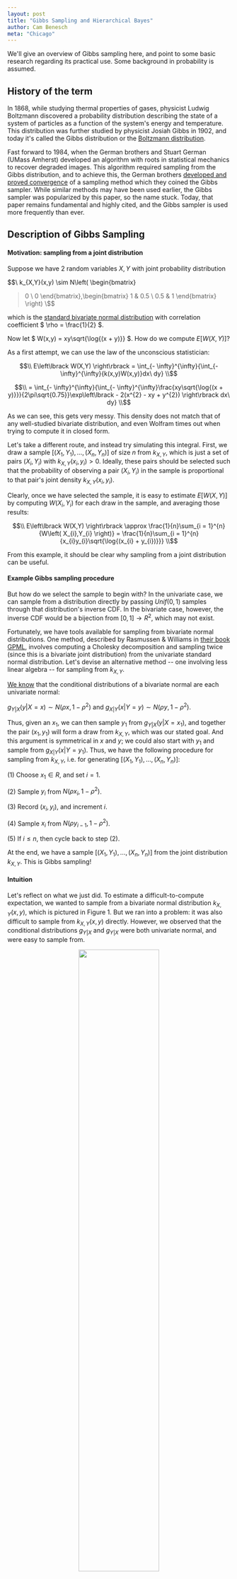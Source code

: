 ```yaml
---
layout: post
title: "Gibbs Sampling and Hierarchical Bayes"
author: Cam Benesch
meta: "Chicago"
---
```


We'll give an overview of Gibbs sampling here, and point to some basic research regarding its practical use. Some background in probability is assumed.

## History of the term

In 1868, while studying thermal properties of gases, physicist Ludwig Boltzmann discovered a probability distribution describing the state of a system of particles as a function of the system's energy and temperature. This distribution was further studied by physicist Josiah Gibbs in 1902, and today it's called the Gibbs distribution or the [Boltzmann distribution](https://en.wikipedia.org/wiki/Boltzmann_distribution). 

Fast forward to 1984, when the German brothers and Stuart German (UMass Amherst) developed an algorithm with roots in statistical mechanics to recover degraded images. This algorithm required sampling from the Gibbs distribution, and to achieve this, the German brothers [developed and proved convergence](https://ieeexplore.ieee.org/document/4767596) of a sampling method which they coined the Gibbs
sampler. While similar methods may have been used earlier, the Gibbs sampler was popularized by this paper, so the name stuck. Today, that paper remains fundamental and highly cited, and the Gibbs sampler is used more frequently than ever.

## Description of Gibbs Sampling

#### Motivation: sampling from a joint distribution

Suppose we have 2 random variables $X,Y$ with joint probability
distribution

$$\\ 
k_{X,Y}(x,y) \sim N\left( \begin{bmatrix}
> 0 \\
> 0
> \end{bmatrix},\begin{bmatrix}
> 1 & 0.5 \\
> 0.5 & 1
\end{bmatrix} \right) 
\\$$

which is the [standard bivariate normal distribution](https://www.probabilitycourse.com/chapter5/5_3_2_bivariate_normal_dist.php) with
correlation coefficient $ \rho = \frac{1}{2} $.

Now let $ W(x,y) = xy\sqrt{\log{(x + y)}} $. How do we compute
$E\left\lbrack W(X,Y) \right\rbrack$?

As a first attempt, we can use the law of the unconscious statistician:

$$\\ E\left\lbrack W(X,Y) \right\rbrack = \int_{- \infty}^{\infty}{\int_{- \infty}^{\infty}{k(x,y)W(x,y)}dx\ dy} \\$$

$$\\  = \int_{- \infty}^{\infty}{\int_{- \infty}^{\infty}\frac{xy\sqrt{\log{(x + y)}}}{2\pi\sqrt{0.75}}\exp\left\lbrack - 2(x^{2} - xy + y^{2}) \right\rbrack dx\ dy} \\$$

As we can see, this gets very messy. This density does not match that of any well-studied bivariate distribution, and even Wolfram times out when trying to compute it in closed form.

Let's take a different route, and instead try simulating this integral. First, we draw a sample
$\lbrack\left( X_{1},Y_{1} \right),\ldots,\left( X_{n},Y_{n} \right)\rbrack$
of size $n$ from $k_{X,Y}$, which is just a set of pairs $(X_{i},Y_{i})$
with $k_{X,Y}\left( x_{i},y_{i} \right) > 0$. Ideally, these pairs should be selected such that the probability of observing a pair
$(X_{i},Y_{i})$ in the sample is proportional to that pair's joint density $k_{X,Y}\left( x_{i},y_{i} \right)$.

Clearly, once we have selected the sample, it is easy to estimate
$E\left\lbrack W(X,Y) \right\rbrack$ by computing
$W\left( X_{i},Y_{i} \right)$ for each draw in the sample, and averaging those results:

$$\\ E\left\lbrack W(X,Y) \right\rbrack \approx \frac{1}{n}\sum_{i = 1}^{n}{W\left( X_{i},Y_{i} \right)} = \frac{1}{n}\sum_{i = 1}^{n}{x_{i}y_{i}\sqrt{\log{(x_{i} + y_{i})}}} \\$$

From this example, it should be clear why sampling from a joint
distribution can be useful.

#### Example Gibbs sampling procedure

But how do we select the sample to begin with? In the univariate case, we can sample from a distribution directly by passing $Unif(0,1)$ samples through that distribution's inverse CDF. In the bivariate case, however, the inverse CDF would be a bijection from $\lbrack 0,1\rbrack \rightarrow R^{2}$, which may not exist.

Fortunately, we have tools available for sampling from bivariate normal distributions. One method, described by Rasmussen & Williams in [their book GPML](https://gaussianprocess.org/gpml/chapters/RWA.pdf), involves computing a Cholesky decomposition and sampling twice (since this is a bivariate joint distribution) from the univariate standard normal distribution. Let's devise an alternative method -- one involving less linear algebra -- for sampling from $k_{X,Y}$.

[We know](https://www.probabilitycourse.com/chapter5/5_3_2_bivariate_normal_dist.php) that the conditional distributions of a bivariate normal are each univariate normal:

$g_{Y|X}\left( y \middle| X = x \right) \sim N\left( \rho x,1 - \rho^{2} \right)$
and
$g_{X|Y}\left( x \middle| Y = y \right) \sim N\left( \rho y,1 - \rho^{2} \right)$.

Thus, given an $x_{1}$, we can then sample $y_{1}$ from
$g_{Y|X}\left( y \middle| X = x_{1} \right)$, and together the pair
$(x_{1},y_{1})$ will form a draw from $k_{X,Y}$, which was our stated
goal. And this argument is symmetrical in $x$ and $y$; we could also
start with $y_{1}$ and sample from
$g_{X|Y}\left( x \middle| Y = y_{1} \right)$. Thus, we have the
following procedure for sampling from $k_{X,Y}$, i.e. for generating
$\lbrack\left( X_{1},Y_{1} \right),\ldots,\left( X_{n},Y_{n} \right)\rbrack$:

(1) Choose $x_{1} \in R$, and set $i = 1$.

(2) Sample $y_{i}$ from $N\left( \rho x_{i},1 - \rho^{2} \right)$.

(3) Record $(x_{i},y_{i})$, and increment $i$.

(4) Sample $x_{i}$ from $N\left( \rho y_{i - 1},1 - \rho^{2} \right)$.

(5) If $i \leq n$, then cycle back to step (2).

At the end, we have a sample
$\lbrack\left( X_{1},Y_{1} \right),\ldots,\left( X_{n},Y_{n} \right)\rbrack$
from the joint distribution $k_{X,Y}$. This is Gibbs sampling!

#### Intuition

Let's reflect on what we just did. To estimate a difficult-to-compute
expectation, we wanted to sample from a bivariate normal distribution
$k_{X,Y}(x,y)$, which is pictured in Figure 1. But we ran into a
problem: it was also difficult to sample from $k_{X,Y}(x,y)$ directly.
However, we observed that the conditional distributions $g_{Y|X}$ and
$g_{Y|X}$ were both univariate normal, and were easy to sample from.

<p align="center" width="100%">
    <img width="60%" src="/assets/images/gibbs1.png"> <br>
    <a href="https://www.researchgate.net/figure/Linking-two-points-using-a-bivariate-Gaussian-distribution-enables-the-conditional-pdf_fig1_318429539"> Figure 1</a>
</p>

So we chose a starting value $x_{1}$ (We didn't specify how that
starting value was chosen -- we'll discuss that later.) Then we computed
the conditional probability of $y$ given $x_{1}$. For instance,
$g_{Y|X}\left( y \middle| X = x_{1} \right)$ is the univariate normal
distribution shown by the red line in Figure 1. We then sampled $y_{1}$
from that conditional, thus establishing $(x_{1},y_{1})$ (indicated by
the green dot) as our first draw from $k_{X,Y}$.

The joint distribution is pictured from a different angle in Figure 2,
with the green dot still representing $(x_{1},y_{1})$. Note that the
green dot's horizontal position in Figure 2 was already established by
our initial choice $x_{1}$, and its vertical position $y_{1}$ was
established by sampling from
$g_{Y|X}\left( y \middle| X = x_{1} \right)$. To compute our second draw
$(x_{2},y_{2})$, we first take a horizontal step by sampling from
$g_{X|Y}\left( x \middle| Y = y_{1} \right)$. Then we take a vertical
step by sampling from $g_{Y|X}\left( y \middle| X = x_{2} \right)$.
Following the black arrows, we now have $(x_{2},y_{2})$ as our next draw
from $k_{X,Y}$!

<p align="center" width="100%">
    <img width="70%" src="/assets/images/gibbs2.png"> <br>
    <a href="https://jessicastringham.net/2018/05/09/gibbs-sampling"> Figure 2</a>
</p>

Intuitively, what's happening is we're selecting an initial
x-coordinate. From there, each conditional draw from $g_{Y|X}$ is nudging us up or down, with a bias to move toward higher-probability regions of the conditional. Likewise, each conditional draw from $g_{X|Y}$ nudges us left or right. We are more likely to move toward higher-density regions of $k_{X,Y}$, but sometimes we might get a surprising draw that pushes us to a lower-density point. For this reason, we consider
$\lbrack\left( X_{1},Y_{1} \right),\ldots,\left( X_{n},Y_{n} \right)\rbrack$
to be a random sample from $k_{X,Y}$. In fact, under reasonable
conditions detailed by Roberts & Smith in [this paper](https://doi.org/10.1016/0304-4149(94)90134-1), as $n \rightarrow \infty$ it is guaranteed that

$$\\ \frac{1}{n}\sum_{i = 1}^{n}{W\left( X_{i},Y_{i} \right)} \rightarrow \int_{- \infty}^{\infty}{\int_{- \infty}^{\infty}{k(x,y)W(x,y)}dx\ dy} \\$$

The speed of convergence depends on the sampler's *mixing time*, which is a term describing how large an $n$ is required for the sample's distribution to approach the true joint distribution $k$.

#### Definition

Rather than just $X,Y$, let's generalize to more than 2 variables. Call them $X^{(1)},\ldots,X^{(m)}$, with joint pdf
$k\left( x^{(1)},\ldots,x^{(m)} \right)$, joint sample space $\Omega$, and conditionals $g_{j}\left( x^{(j)} \middle| x^{(l \neq j)} \right)$. As before, suppose we cannot sample from $k$, but we can sample from each of the conditioanls $g_{1},\ldots,g_{m}$. In this case, Gibbs sampling is the following procedure, which generates $\left\lbrack \mathbf{X_1},\ldots,\mathbf{X_n} \right\rbrack$, where $\mathbf{X_i}\mathbf{=}\left( X_{i}^{(1)},\ldots,X_{i}^{(m)} \right),$
as our sample from $k$.

(1) Choose $\mathbf{x_1}\mathbf{\in}\Omega$, and set $i = 2$.

(2) For $j \in \lbrack 1..m\rbrack$:

> Sample $x_{i}^{(j)}$ from
> $g_{j}\left( x^{(j)} \middle| x_{i}^{(1)},\ldots,x_{i}^{(j - 1)},x_{i - 1}^{(j + 1)},\ldots,x_{i - 1}^{(m)} \right)$

(3) Record
    $\mathbf{x_i}\mathbf{=}\left( x_{i}^{(1)},\ldots,x_{i}^{(m)} \right)$,
    and increment $i$.

(4) If $i \leq n$, then cycle back to step (2).

This is very similar to our 2 variable procedure. One difference is that here, we are first fixing $\mathbf{x_1}$ as a full draw from the joint distribution. In contrast, for our 2 variable case, we only required choosing $x_{1}$ (as opposed to $(x_{1},y_{1})$), and we did one preliminary conditional sample to choose $y_{1}$. This difference is unimportant, as we will soon see. The important thing to note is that each conditional draw in Step (2) conditions on the *most recent* value of each $x^{(l \neq j)}$. If $x_{i}^{(l)}$ has already been computed,
then we use it; otherwise, we resort to using $x_{i - 1}^{(l)}$.

## Application: Hierarchical Bayes

Consider the problem of estimating the distribution of a parameter $\theta$. Suppose we have a *prior* belief that $\theta \sim h(\theta)$. Then, we observe data $x$ with likelihood $f(x|\theta)$. Applying Bayes' theorem, we obtain a posterior distribution

$$\\ k\left( \theta \middle| \mathbf{x} \right) \propto h(\theta)f(x|\theta) \\$$

which describes our belief about $\theta$'s distribution after observing $x$.

Let's think about how we might justify using such a model, including justifying our choice of $h(\theta)$. Say we're heading to a new fishing spot, and we want to estimate $\theta$, the number of fish we'll catch in an hourlong fishing session. Given our skill level, the weather, the time of year, and the nature of the spot, there should be some true mean rate of fish caught. And given that rate, how long it takes to catch one fish shouldn't affect the time it takes to catch the next fish. Thus, even without prior data, it seems reasonable to say that $X \sim Poisson(\theta)$.

But what do we think the rate $\theta$ is, before actually fishing? We need a prior distribution $h(\theta)$, and in many cases $h$ can heavily influence our posterior. For computational convenience (given the lack of an obviously better option), we may want to choose $h$ such that the posterior $k$ will have the same form as $h$. For a Poisson likelihood, the Gamma prior $h\left( \theta|\alpha,\beta \right) = Gamma(\alpha,\beta)$ satisfies this property. But this doesn't solve the problem of having to set arbitrary $\alpha, \beta$. To avoid that, we can "add a layer" by
specifying a distribution $g(\alpha,\beta)$. So we have our prior $h(\theta|\alpha,\beta)$, and we now have a second-level prior $g(\alpha,\beta)$. We still have to specify the distribution $g$, but this structure makes $h(\theta)$ more flexible WRT $x$. In summary, we have

$$\\ k\left( \theta,\alpha,\beta \middle| x \right) \propto f\left( x \middle| \theta \right)h\left( \theta \middle| \alpha,\beta \right)g(\alpha,\beta) \\$$

To recap, we're starting with a prior distribution for $\alpha,\beta$.
Then we observe $x$, and use it to estimate a posterior distribution for
$\alpha,\beta$. That posterior then implies a posterior for $\theta$,
which is what we originally wanted.

As a more concrete example, from page 681 of [this textbook](https://minerva.it.manchester.ac.uk/~saralees/statbook2.pdf) by Hogg, suppose we set

$$\\ g(\alpha,\beta) = \left\lbrack \ 1,\ \ \frac{\exp\left\lbrack {- (\beta\tau)}^{- 1} \right\rbrack}{\tau\beta^{2}} \right\rbrack = \lbrack 1,g(\beta)\rbrack \\$$

$g$ is a nonconstant function only of $\beta$, so our posterior
simplifies to

$$\\ k\left( \theta,\beta \middle| x \right) \propto f\left( x \middle| \theta \right)h\left( \theta \middle| \beta \right)g(\beta) \\$$

which is the product of a Poisson, Gamma, and Inverse-Gamma
distribution. [One can show](https://minerva.it.manchester.ac.uk/~saralees/statbook2.pdf) that the conditionals are:

$$\\ g_{1}\left( \theta \middle| \beta,x \right) \propto L\left( \mathbf{x} \middle| \theta \right)h\left( \theta \middle| \beta \right) \sim Gamma\left( x + 1,\frac{\beta}{\beta + 1} \right) \\$$

$$\\ g_{2}\left( \beta \middle| x\mathbf{,\theta} \right) \propto g(\beta)h\left( \theta \middle| \beta \right) \sim InverseGamma\left( 2,\frac{\tau}{\theta\tau + 1} \right) \\$$

We see that in this case, the multivariate posterior is difficult to
represent and sample from, whereas each univariate conditional is easy
to represent and to sample from. Thus, we can use Gibbs sampling to
estimate any function $W(\theta,\beta)$ for this example. The procedure
would begin by setting some initial $\theta_{1} > 0$, sampling
$\beta_{1}$ from $g_{2}(\beta|x,\theta)$, and sampling $\theta_{2}$ from
$g_{1}(\theta|\beta_{1},x)$.

## Relevant research

One important property of our sample
$\left\lbrack \mathbf{X_1},\ldots,\mathbf{X_n} \right\rbrack$
is that $\mathbf{x_i}$ is generated based on
$\mathbf{x_{i - 1}}$, but does not consider the values
$\mathbf{x_1}\mathbf{,\ldots,}\mathbf{x_{i - 2}}$.
By definition, this makes our sample a Markov chain, in which
$\mathbf{X_i}$ is correlated with
$\mathbf{X_{i + a}}$, and the magnitude of that correlation is
decreasing in $|a|$. In other words, the closer two draws are in this
chain, the more correlated they are. And in particular, the earlier a
draw is, the more correlated it is with our arbitrarily chosen
$\mathbf{X_{1}}$! This seems bad, since we don't want a
significant portion of our sample to depend on an arbitrarily chosen
starting point.

We cannot zero this correlation with a finite sample size, but after
enough steps it should become negligible. So in practice, a *burn-in*
period is used -- this just means we ignore the first $b$ draws,
yielding
$\left\lbrack \mathbf{X_{b + 1}},\ldots,\mathbf{X_{n}} \right\rbrack$
rather than
$\left\lbrack \mathbf{X_{1}},\ldots,\mathbf{X_{n}} \right\rbrack$.

As an aside, a common practice in Gibbs sampling is recording only every
$q^{th}$ sample after the burn-in period. If, for example, $n = 21$,
$b = 10$, and $q = 5$, our sample would be
$\lbrack X_{11},X_{16},X_{21}\rbrack$. This is referred to as thinning.
[As Geyer shows](https://doi.org/10.1214/ss/1177011137), thinning does reduce autocorrelation in our final sample, but it also increases the variance of estimates based on the sample. However, thinning may still be useful when the cost of
sampling is quite low compared to the post-sample cost of estimation. This tradeoff is [explored in more detail](https://doi.org/10.1080/10618600.2017.1336446) by Owen.

Another important property, encompassed by the [reasonable conditions](https://doi.org/10.1016/0304-4149(94)90134-1) mentioned above, is that for highly correlated
$X^{(i)},X^{(j)}$, Gibbs sampling becomes very slow to converge. For
instance, suppose $X^{(1)} = X^{(2)}$ always, so our sample space is
$\Omega = \{(c,c)|c \in R\}$, and we initially set
$\left( x_{1}^{(1)},\ x_{1}^{(2)} \right) = (a,a)$. The conditional
distribution is $g_{1}\left( x^{(1)} \middle| x_{1}^{(2)} \right) = a$,
so our draw gives $x_{2}^{(1)} = a$. But we already had
$x_{1}^{(1)} = a$!

In this case of perfectly correlated variables, it becomes apparent that
our Gibbs sample will never yield any point other than $(a,a)$. In this
case, we had perfectly correlated variables. But even for very highly
correlated variables, our Gibbs sample may take impractically long to
converge to the true joint distribution $k$. Gibbs sampling reduces a
multivariate problem to a series of univariate problems, but in some
cases this is an oversimplification.

In our definition of the Gibbs sampler, we repeatedly sample the conditionals in a fixed order, which is referred to as *systematic scan*. Clearly, changing the scan order can affect the path of the Markov chain, thus producing a different sample. It is natural to ask how big that effect can be, and *He et al* [explored that
question](https://www.ncbi.nlm.nih.gov/pmc/articles/PMC5361064). In particular, they compared systematic scan to *random scan*, in which the order of conditionals for the entire sample is a sequence of iid variable choices. For instance, systematic scan with two variables $m = 2$ and sample size $n = 3$ yields either $(x_{1},x_{2},x_{1},x_{2},x_{1},x_{2})$ or $(x_{2},x_{1},x_{2},x_{1},x_{2},x_{1})$ as the scan order. On the other hand, random scan could yield a scan order of $(x_{2},x_{1},x_{2},x_{2},x_{2},x_{1})$; each conditional need not be sampled exactly $n$ times. Additionally, *He et al* frequently refer to a *best systematic scan*, and a *worst systematic scan*, which are intuitively the systematic scan orders yielding the minimum and maximum mixing times.

It was previously conjectured that these three scans (best systematic, worst systematic, and random) could not differ in mixing time by more than a constant factor. This paper constructed specific counterexamples, and proved that mixing time could in fact differ by up to a polynomial factor. In the table below, note that the two islands model (data is divided into two clusters) mixes exponentially slowly. One can think of it as a nearly-reducible Markov chain.

<p align="center" width="100%">
    <img width="70%" src="/assets/images/gibbs3.png"> <br>
<a href="https://www.ncbi.nlm.nih.gov/pmc/articles/PMC5361064"> Figure 3</a>
</p>

These relatively new findings have immense practical implications. In practice, Gibbs sampling may not be appropriate for certain datasets. And even when it is, quality of results may depend heavily on scan order. How to choose a good scan order is a topic for future research. Regardless, great care must be taken to verify whether an implementation of Gibbs sampling is appropriate for sampling from a particular $k$.